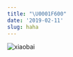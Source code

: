 ```yaml
---
title: "\U0001F600"
date: '2019-02-11'
slug: haha
---
```


![xiaobai](https://db.songqi.online/xiaobai.jpg)
